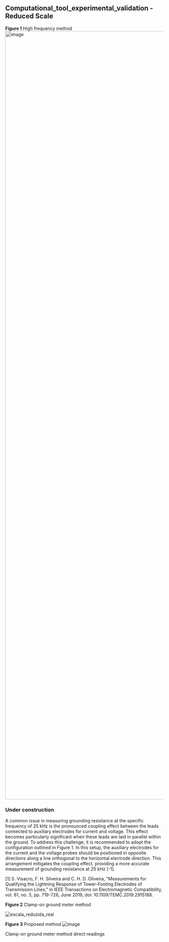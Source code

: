## Computational_tool_experimental_validation - Reduced Scale

**Figure 1** High frequency method
<img width="2435" alt="image" src="https://github.com/Alexandregiacomellileal/Computational_tool_experimental_validation/assets/96079504/dca3dd3d-abc3-46c6-b430-6bc2db7ba648">


### Under construction

A common issue in measuring grounding resistance at the specific frequency of 25 kHz is the pronounced coupling effect between the leads connected to auxiliary electrodes for current and voltage. This effect becomes particularly significant when these leads are laid in parallel within the ground. To address this challenge, it is recommended to adopt the configuration outlined in Figure 1. In this setup, the auxiliary electrodes for the current and the voltage probes should be positioned in opposite directions along a line orthogonal to the horizontal electrode direction. This arrangement mitigates the coupling effect, providing a more accurate measurement of grounding resistance at 25 kHz [-1].


[1] S. Visacro, F. H. Silveira and C. H. D. Oliveira, "Measurements for Qualifying the Lightning Response of Tower-Footing Electrodes of Transmission Lines," in IEEE Transactions on Electromagnetic Compatibility, vol. 61, no. 3, pp. 719-726, June 2019, doi: 10.1109/TEMC.2019.2915188.

**Figure 2** Clamp-on ground meter method

![escala_reduzida_real](https://github.com/Alexandregiacomellileal/Computational_tool_experimental_validation/assets/96079504/b503d583-473c-406d-9707-2c0956f1c053)



**Figure 3** Proposed method
![image](https://github.com/Alexandregiacomellileal/Computational_tool_experimental_validation/assets/96079504/14e9d292-cefd-48ff-b467-d34140ca870f)


Clamp-on ground meter method direct readings




